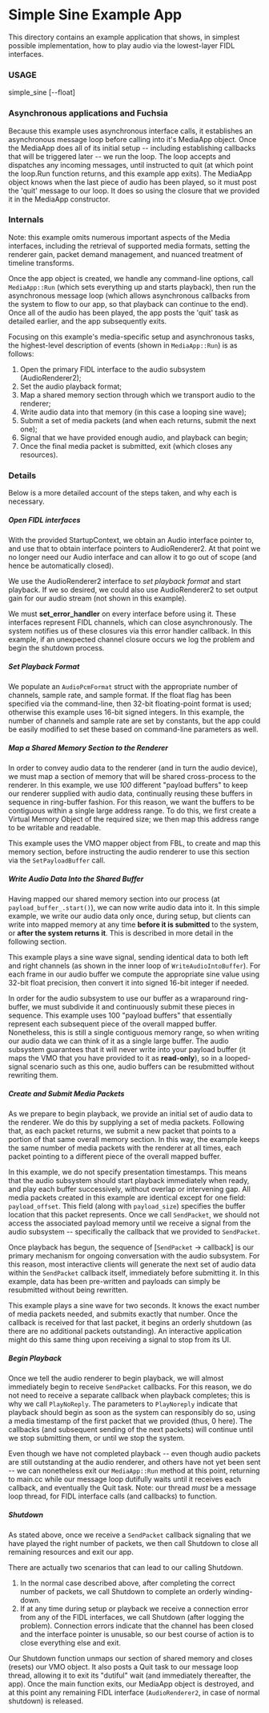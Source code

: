 # Simple Sine Example App

This directory contains an example application that shows, in simplest possible
implementation, how to play audio via the lowest-layer FIDL interfaces.

### USAGE

  simple_sine [--float]

### Asynchronous applications and Fuchsia

Because this example uses asynchronous interface calls, it establishes an
asynchronous message loop before calling into it's MediaApp object. Once the
MediaApp does all of its initial setup -- including establishing callbacks that
will be triggered later -- we run the loop. The loop accepts and dispatches any
incoming messages, until instructed to quit (at which point the loop.Run
function returns, and this example app exits). The MediaApp object knows when
the last piece of audio has been played, so it must post the 'quit' message to
our loop. It does so using the closure that we provided it in the MediaApp
constructor.

### Internals

Note: this example omits numerous important aspects of the Media interfaces,
including the retrieval of supported media formats, setting the renderer gain,
packet demand management, and nuanced treatment of timeline transforms.

Once the app object is created, we handle any command-line options, call
`MediaApp::Run` (which sets everything up and starts playback), then run the
asynchronous message loop (which allows asynchronous callbacks from the system
to flow to our app, so that playback can continue to the end). Once all of the
audio has been played, the app posts the 'quit' task as detailed earlier, and
the app subsequently exits.

Focusing on this example's media-specific setup and asynchronous tasks, the
highest-level description of events (shown in `MediaApp::Run`) is as follows:
1. Open the primary FIDL interface to the audio subsystem (AudioRenderer2);
2. Set the audio playback format;
3. Map a shared memory section through which we transport audio to the renderer;
4. Write audio data into that memory (in this case a looping sine wave);
5. Submit a set of media packets (and when each returns, submit the next one);
6. Signal that we have provided enough audio, and playback can begin;
7. Once the final media packet is submitted, exit (which closes any resources).

### Details

Below is a more detailed account of the steps taken, and why each is necessary.

##### Open FIDL interfaces

With the provided StartupContext, we obtain an Audio interface pointer to, and
use that to obtain interface pointers to AudioRenderer2. At
that point we no longer need our Audio interface and can allow it to go
out of scope (and hence be automatically closed).

We use the AudioRenderer2 interface to _set playback format_ and start
playback. If we so desired, we could also use AudioRenderer2 to set output
gain for our audio stream (not shown in this example).

We must **set_error_handler** on every interface before using it. These
interfaces represent FIDL channels, which can close asynchronously. The system
notifies us of these closures via this error handler callback. In this example,
if an unexpected channel closure occurs we log the problem and begin the
shutdown process.

##### Set Playback Format

We populate an `AudioPcmFormat` struct with the appropriate number of channels,
sample rate, and sample format. If the float flag has been specified via the
command-line, then 32-bit floating-point format is used; otherwise this example
uses 16-bit signed integers. In this example, the number of channels and sample
rate are set by constants, but the app could be easily modified to set these
based on command-line parameters as well.

##### Map a Shared Memory Section to the Renderer

In order to convey audio data to the renderer (and in turn the audio device),
we must map a section of memory that will be shared cross-process to the
renderer. In this example, we use _100_ different "payload buffers" to keep our
renderer supplied with audio data, continually reusing these buffers in
sequence in ring-buffer fashion. For this reason, we want the buffers to be
contiguous within a single large address range. To do this, we first create a
Virtual Memory Object of the required size; we then map this address range to
be writable and readable.

This example uses the VMO mapper object from FBL, to create and map this memory
section, before instructing the audio renderer to use this section via the
`SetPayloadBuffer` call.

##### Write Audio Data Into the Shared Buffer

Having mapped our shared memory section into our process (at
`payload_buffer_.start()`), we can now write audio data into it. In this
simple example, we write our audio data only once, during setup, but clients
can write into mapped memory at any time **before it is submitted** to the
system, or **after the system returns it**. This is described in more detail
in the following section.

This example plays a sine wave signal, sending identical data to both left and
right channels (as shown in the inner loop of `WriteAudioIntoBuffer`). For each
frame in our audio buffer we compute the appropriate sine value using 32-bit
float precision, then convert it into signed 16-bit integer if needed.

In order for the audio subsystem to use our buffer as a wraparound ring-buffer,
we must subdivide it and continuously submit these pieces in sequence. This
example uses 100 "payload buffers" that essentially represent each subsequent
piece of the overall mapped buffer. Nonetheless, this is still a single
contiguous memory range, so when writing our audio data we can think of it as a
single large buffer. The audio subsystem guarantees that it will never write
into your payload buffer (it maps the VMO that you have provided to it as
__read-only__), so in a looped-signal scenario such as this one, audio buffers
can be resubmitted without rewriting them.

##### Create and Submit Media Packets

As we prepare to begin playback, we provide an initial set of audio data to the
renderer. We do this by supplying a set of media packets. Following that, as
each packet returns, we submit a new packet that points to a portion of that
same overall memory section. In this way, the example keeps the same number of
media packets with the renderer at all times, each packet pointing to a
different piece of the overall mapped buffer.

In this example, we do not specify presentation timestamps. This means that the
audio subsystem should start playback immediately when ready, and play each
buffer successively, without overlap or intervening gap. All media packets
created in this example are identical except for one field: `payload_offset`.
This field (along with `payload_size`) specifies the buffer location that this
packet represents. Once we call `SendPacket`, we should not access the
associated payload memory until we receive a signal from the audio subsystem --
specifically the callback that we provided to `SendPacket`.

Once playback has begun, the sequence of [`SendPacket` -> callback] is our
primary mechanism for ongoing conversation with the audio subsystem. For this
reason, most interactive clients will generate the next set of audio data
within the `SendPacket` callback itself, immediately before submitting it. In
this example, data has been pre-written and payloads can simply be resubmitted
without being rewritten.

This example plays a sine wave for two seconds. It knows the exact number of
media packets needed, and submits exactly that number. Once the callback is
received for that last packet, it begins an orderly shutdown (as there are no
additional packets outstanding). An interactive application might do this same
thing upon receiving a signal to stop from its UI.

##### Begin Playback

Once we tell the audio renderer to begin playback, we will almost immediately
begin to receive `SendPacket` callbacks. For this reason, we do not need to
receive a separate callback when playback completes; this is why we call
`PlayNoReply`. The parameters to `PlayNoreply` indicate that playback should
begin as soon as the system can responsibly do so, using a media timestamp of
the first packet that we provided (thus, 0 here). The callbacks (and subsequent
sending of the next packets) will continue until we stop submitting them, or
until we stop the system.

Even though we have not completed playback -- even though audio packets are
still outstanding at the audio renderer, and others have not yet been sent --
we can nonetheless exit our `MediaApp::Run` method at this point, returning to
main.cc while our message loop dutifully waits until it receives each callback,
and eventually the Quit task. Note: our thread *must* be a message loop thread,
for FIDL interface calls (and callbacks) to function.

##### Shutdown

As stated above, once we receive a `SendPacket` callback signaling that we have
played the right number of packets, we then call Shutdown to close all
remaining resources and exit our app.

There are actually two scenarios that can lead to our calling Shutdown.
1. In the normal case described above, after completing the correct number
of packets, we call Shutdown to complete an orderly winding-down.
2. If at any time during setup or playback we receive a connection error from
any of the FIDL interfaces, we call Shutdown (after logging the problem).
Connection errors indicate that the channel has been closed and the interface
pointer is unusable, so our best course of action is to close everything else
and exit.

Our Shutdown function unmaps our section of shared memory and closes (resets)
our VMO object. It also posts a Quit task to our message loop thread, allowing
it to exit its "dutiful" wait (and immediately thereafter, the app). Once the
main function exits, our MediaApp object is destroyed, and at this point any
remaining FIDL interface (`AudioRenderer2`, in case of normal shutdown) is
released.
